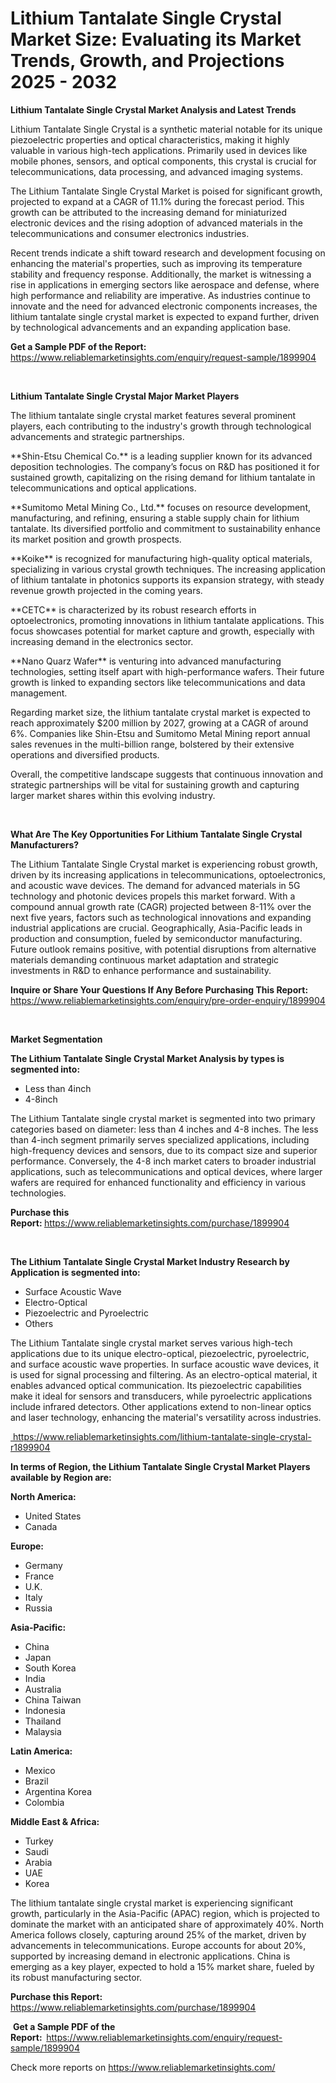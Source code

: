 <p><h1>Lithium Tantalate Single Crystal Market Size: Evaluating its Market Trends, Growth, and Projections 2025 - 2032</h1></p><p><strong>Lithium Tantalate Single Crystal Market Analysis and Latest Trends</strong></p>
<p><p>Lithium Tantalate Single Crystal is a synthetic material notable for its unique piezoelectric properties and optical characteristics, making it highly valuable in various high-tech applications. Primarily used in devices like mobile phones, sensors, and optical components, this crystal is crucial for telecommunications, data processing, and advanced imaging systems. </p><p>The Lithium Tantalate Single Crystal Market is poised for significant growth, projected to expand at a CAGR of 11.1% during the forecast period. This growth can be attributed to the increasing demand for miniaturized electronic devices and the rising adoption of advanced materials in the telecommunications and consumer electronics industries. </p><p>Recent trends indicate a shift toward research and development focusing on enhancing the material's properties, such as improving its temperature stability and frequency response. Additionally, the market is witnessing a rise in applications in emerging sectors like aerospace and defense, where high performance and reliability are imperative. As industries continue to innovate and the need for advanced electronic components increases, the lithium tantalate single crystal market is expected to expand further, driven by technological advancements and an expanding application base.</p></p>
<p><strong>Get a Sample PDF of the Report:&nbsp;</strong> <a href="https://www.reliablemarketinsights.com/enquiry/request-sample/1899904?utm_campaign=3361&utm_medium=2&utm_source=Github&utm_content=ia&utm_term=07042025&utm_id=lithium-tantalate-single-crystal">https://www.reliablemarketinsights.com/enquiry/request-sample/1899904</a></p>
<p>&nbsp;</p>
<p><strong>Lithium Tantalate Single Crystal Major Market Players</strong></p>
<p><p>The lithium tantalate single crystal market features several prominent players, each contributing to the industry's growth through technological advancements and strategic partnerships.</p><p>**Shin-Etsu Chemical Co.** is a leading supplier known for its advanced deposition technologies. The company’s focus on R&D has positioned it for sustained growth, capitalizing on the rising demand for lithium tantalate in telecommunications and optical applications. </p><p>**Sumitomo Metal Mining Co., Ltd.** focuses on resource development, manufacturing, and refining, ensuring a stable supply chain for lithium tantalate. Its diversified portfolio and commitment to sustainability enhance its market position and growth prospects.</p><p>**Koike** is recognized for manufacturing high-quality optical materials, specializing in various crystal growth techniques. The increasing application of lithium tantalate in photonics supports its expansion strategy, with steady revenue growth projected in the coming years.</p><p>**CETC** is characterized by its robust research efforts in optoelectronics, promoting innovations in lithium tantalate applications. This focus showcases potential for market capture and growth, especially with increasing demand in the electronics sector.</p><p>**Nano Quarz Wafer** is venturing into advanced manufacturing technologies, setting itself apart with high-performance wafers. Their future growth is linked to expanding sectors like telecommunications and data management.</p><p>Regarding market size, the lithium tantalate crystal market is expected to reach approximately $200 million by 2027, growing at a CAGR of around 6%. Companies like Shin-Etsu and Sumitomo Metal Mining report annual sales revenues in the multi-billion range, bolstered by their extensive operations and diversified products.</p><p>Overall, the competitive landscape suggests that continuous innovation and strategic partnerships will be vital for sustaining growth and capturing larger market shares within this evolving industry.</p></p>
<p>&nbsp;</p>
<p><strong>What Are The Key Opportunities For Lithium Tantalate Single Crystal Manufacturers?</strong></p>
<p><p>The Lithium Tantalate Single Crystal market is experiencing robust growth, driven by its increasing applications in telecommunications, optoelectronics, and acoustic wave devices. The demand for advanced materials in 5G technology and photonic devices propels this market forward. With a compound annual growth rate (CAGR) projected between 8-11% over the next five years, factors such as technological innovations and expanding industrial applications are crucial. Geographically, Asia-Pacific leads in production and consumption, fueled by semiconductor manufacturing. Future outlook remains positive, with potential disruptions from alternative materials demanding continuous market adaptation and strategic investments in R&D to enhance performance and sustainability.</p></p>
<p><strong>Inquire or Share Your Questions If Any Before Purchasing This Report:</strong> <a href="https://www.reliablemarketinsights.com/enquiry/pre-order-enquiry/1899904?utm_campaign=3361&utm_medium=2&utm_source=Github&utm_content=ia&utm_term=07042025&utm_id=lithium-tantalate-single-crystal">https://www.reliablemarketinsights.com/enquiry/pre-order-enquiry/1899904</a></p>
<p>&nbsp;</p>
<p><strong>Market Segmentation</strong></p>
<p><strong>The Lithium Tantalate Single Crystal Market Analysis by types is segmented into:</strong></p>
<p><ul><li>Less than 4inch</li><li>4-8inch</li></ul></p>
<p><p>The Lithium Tantalate single crystal market is segmented into two primary categories based on diameter: less than 4 inches and 4-8 inches. The less than 4-inch segment primarily serves specialized applications, including high-frequency devices and sensors, due to its compact size and superior performance. Conversely, the 4-8 inch market caters to broader industrial applications, such as telecommunications and optical devices, where larger wafers are required for enhanced functionality and efficiency in various technologies.</p></p>
<p><strong>Purchase this Report:&nbsp;</strong><a href="https://www.reliablemarketinsights.com/purchase/1899904?utm_campaign=3361&utm_medium=2&utm_source=Github&utm_content=ia&utm_term=07042025&utm_id=lithium-tantalate-single-crystal">https://www.reliablemarketinsights.com/purchase/1899904</a></p>
<p>&nbsp;</p>
<p><strong>The Lithium Tantalate Single Crystal Market Industry Research by Application is segmented into:</strong></p>
<p><ul><li>Surface Acoustic Wave</li><li>Electro-Optical</li><li>Piezoelectric and Pyroelectric</li><li>Others</li></ul></p>
<p><p>The Lithium Tantalate single crystal market serves various high-tech applications due to its unique electro-optical, piezoelectric, pyroelectric, and surface acoustic wave properties. In surface acoustic wave devices, it is used for signal processing and filtering. As an electro-optical material, it enables advanced optical communication. Its piezoelectric capabilities make it ideal for sensors and transducers, while pyroelectric applications include infrared detectors. Other applications extend to non-linear optics and laser technology, enhancing the material's versatility across industries.</p></p>
<p><a href="https://www.reliablemarketinsights.com/lithium-tantalate-single-crystal-r1899904?utm_campaign=3361&utm_medium=2&utm_source=Github&utm_content=ia&utm_term=07042025&utm_id=lithium-tantalate-single-crystal">&nbsp;https://www.reliablemarketinsights.com/lithium-tantalate-single-crystal-r1899904</a></p>
<p><strong>In terms of Region, the Lithium Tantalate Single Crystal Market Players available by Region are:</strong></p>
<p>
    <p> <strong> North America: </strong>
        <ul>
            <li>United States</li>
            <li>Canada</li>
        </ul>
        </p> 
    <p> <strong> Europe: </strong>
        <ul>
            <li>Germany</li>
            <li>France</li>
            <li>U.K.</li>
            <li>Italy</li>
            <li>Russia</li>
        </ul>
        </p> 
    <p> <strong> Asia-Pacific: </strong>
        <ul>
            <li>China</li>
            <li>Japan</li>
            <li>South Korea</li>
            <li>India</li>
            <li>Australia</li>
            <li>China Taiwan</li>
            <li>Indonesia</li>
            <li>Thailand</li>
            <li>Malaysia</li>
        </ul>
        </p> 
    <p> <strong> Latin America: </strong>
        <ul>
            <li>Mexico</li>
            <li>Brazil</li>
            <li>Argentina Korea</li>
            <li>Colombia</li>
        </ul>
        </p> 
    <p> <strong> Middle East & Africa: </strong>
        <ul>
            <li>Turkey</li>
            <li>Saudi</li>
            <li>Arabia</li>
            <li>UAE</li>
            <li>Korea</li>
        </ul>
    </p>
    </p>
<p><p>The lithium tantalate single crystal market is experiencing significant growth, particularly in the Asia-Pacific (APAC) region, which is projected to dominate the market with an anticipated share of approximately 40%. North America follows closely, capturing around 25% of the market, driven by advancements in telecommunications. Europe accounts for about 20%, supported by increasing demand in electronic applications. China is emerging as a key player, expected to hold a 15% market share, fueled by its robust manufacturing sector.</p></p>
<p><strong>Purchase this Report: </strong><a href="https://www.reliablemarketinsights.com/purchase/1899904?utm_campaign=3361&utm_medium=2&utm_source=Github&utm_content=ia&utm_term=07042025&utm_id=lithium-tantalate-single-crystal">https://www.reliablemarketinsights.com/purchase/1899904</a></p>
<p>&nbsp;<strong>Get a Sample PDF of the Report:&nbsp;&nbsp;</strong><a href="https://www.reliablemarketinsights.com/enquiry/request-sample/1899904?utm_campaign=3361&utm_medium=2&utm_source=Github&utm_content=ia&utm_term=07042025&utm_id=lithium-tantalate-single-crystal">https://www.reliablemarketinsights.com/enquiry/request-sample/1899904</a></p>
<p><strong></strong></p>
<p>Check more reports on <a href="https://www.reliablemarketinsights.com/?utm_campaign=3361&utm_medium=2&utm_source=Github&utm_content=ia&utm_term=07042025&utm_id=lithium-tantalate-single-crystal">https://www.reliablemarketinsights.com/</a></p>